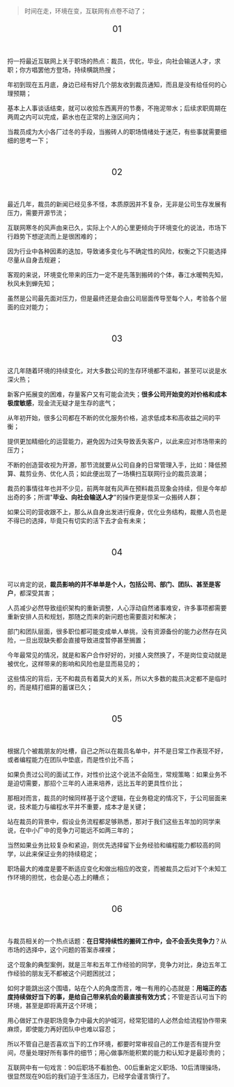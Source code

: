 > 时间在走，环境在变，互联网有点卷不动了；

<p align="center" style="font-size:20px">01</p><br/>

捋一捋最近互联网上关于职场的热点：裁员，优化，毕业，向社会输送人才，求职；你方唱罢他方登场，持续横跳热搜；

年初到现在五月底，身边已经有好几个朋友收到裁员通知，而且是没有给任何的心理预期；

基本上人事谈话结束，就可以收拾东西离开的节奏，不拖泥带水；后续求职周期在两周之内可以完成，薪水也在正常的上涨区间内；

当裁员成为大小各厂过冬的手段，当搬砖人的职场情绪处于迷茫，有些事就需要细细的思考一下；

<br/><p align="center" style="font-size:20px">02</p><br/>

最近几年，裁员的新闻已经见多不怪，本质原因并不复杂，无非是公司生存发展有压力，需要开源节流；

互联网寒冬的风声由来已久，实际上个人的心里更倾向于环境变化的说法，市场下行趋势下想逆流而上是很困难的；

因为行业中各种因素的迭加，导致诸多变化与不确定性的风险，权衡之下只能选择尽量从自身去规避；

客观的来说，环境变化带来的压力一定不是先落到搬砖的个体，春江水暖鸭先知，秋风未到蝉先知；

虽然是公司最先面对压力，但是最终还是会由公司层面传导至每个人，考验各个层面的应对能力；

<br/><p align="center" style="font-size:20px">03</p><br/>

这几年随着环境的持续变化，对大多数公司的生存环境都不温和，甚至可以说是水深火热；

新客户拓展变的困难，存量客户又有可能会流失；**很多公司开始变的对价格和成本极度敏感**，现金流无疑才是生存的底气；

从年初开始，很多公司都在不断的优化服务价格，追求低成本和高收益之间的平衡；

提供更加精细化的运营能力，避免因为过失导致丢失客户，以此来应对市场带来的压力；

不断的创造营收视为开源，那节流就要从公司自身的日常管理入手，比如：降低预算、裁剪业务、优化人员；如此便出现了一场横扫互联网行业的裁员浪潮；

裁员的事情往年也并不少见，前两年就有风声在预料裁员现象会持续，但是今年却出奇的多；所谓"**毕业、向社会输送人才**"的操作更是惊呆一众搬砖人群；

如果公司的营收跟不上，那么从自身出发进行瘦身，优化业务结构，裁撤人员也是不得已的选择，毕竟只有切实的活下去才会有未来；

<br/><p align="center" style="font-size:20px">04</p><br/>

可以肯定的说，**裁员影响的并不单单是个人，包括公司、部门、团队、甚至是客户**，都深受其害；

人员减少必然导致组织架构的重新调整，人心浮动自然诸事难安，许多事项都需要重新安排人员和规划，那随之而来的新问题也需要面对和解决；

部门和团队层面，很多职位都可能变成单人单挑，没有资源备份的能力必然存在风险，一旦出现缺失都会直接导致进度暂停甚至搁置；

今年最常见的情况，就是和客户合作好好的，对接人突然换了，不是岗位变动就是被优化，这样带来的影响和风险也是显而易见的；

这些情况的背后，无不和裁员有着莫大的关系，所以大多数的裁员决定都不是临时的，而是精打细算的蓄谋已久；

<br/><p align="center" style="font-size:20px">05</p><br/>

根据几个被裁朋友的吐槽，自己之所以在裁员名单中，并不是日常工作表现不好，或者编程能力在团队中垫底，而是性价比不高；

如果负责过公司的面试工作，对性价比这个说法不会陌生，常规策略：如果业务不是迫切需要，那招个三年的人进来培养，远比五年的更具性价比；

那相对而言，裁员的时候同样基于这个逻辑，在业务稳定的情况下，于公司层面来说，技术能力与编程水平并不重要，成本才是关键；

站在裁员的背景中，假设业务流程都足够熟悉，那对于我们这些五年加的同学来说，在中小厂中的竞争力可能远不如两三年的；

当然如果业务比较复杂和紧迫，则优先选择留下业务经验和编程能力都较高的同学，以此来保证业务的持续稳定；

职场最大的难度是要不断适应变化和做出相应的改变，而被裁员之后对下个未知工作环境的担忧，也会是心态上的糟点；

<br/><p align="center" style="font-size:20px">06</p><br/>

与裁员相关的一个热点话题：**在日常持续性的搬砖工作中，会不会丢失竞争力**？从市场的选择中，这个问题的答案赤裸裸；

这个现象的典型案例，就是三年和五年工作经验的同学，竞争力对比，身边五年工作经验的朋友无不都被这个问题困扰过；

如何才能跳出这个围墙，站在个人的角度而言，唯一有用的心态就是：**用端正的态度持续做好当下的事，是给自己带来机会的最直接有效方式**；不管是否认可当下的环境，甚至是即将离开这个环境；

用心做好工作是职场竞争力中最大的护城河，经常犯错的人必然会给流程协作带来麻烦，即使能力再好团队中也难以容忍；

所以不管自己是否喜欢当下的工作环境，都要时常审视自己的工作是否有提升空间，尽量处理好所有事件的细节；用心做事所能积累的能力和认知才是最珍贵的；

互联网中有一句戏言：90后职场不看脸色、00后重新定义职场、10后清理操场，很显然现在90后的我们迫于生活压力，已经学会谨言慎行了。